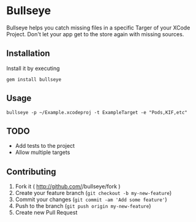 # Bullseye

Bullseye helps you catch missing files in a specific Targer of your XCode Project. Don't let your app get to the store again with missing sources.

## Installation

Install it by executing

    gem install bullseye

## Usage

`bullseye -p ~/Example.xcodeproj -t ExampleTarget -e "Pods,KIF,etc"`

## TODO

- Add tests to the project
- Allow multiple targets

## Contributing

1. Fork it ( http://github.com/<my-github-username>/bullseye/fork )
2. Create your feature branch (`git checkout -b my-new-feature`)
3. Commit your changes (`git commit -am 'Add some feature'`)
4. Push to the branch (`git push origin my-new-feature`)
5. Create new Pull Request
